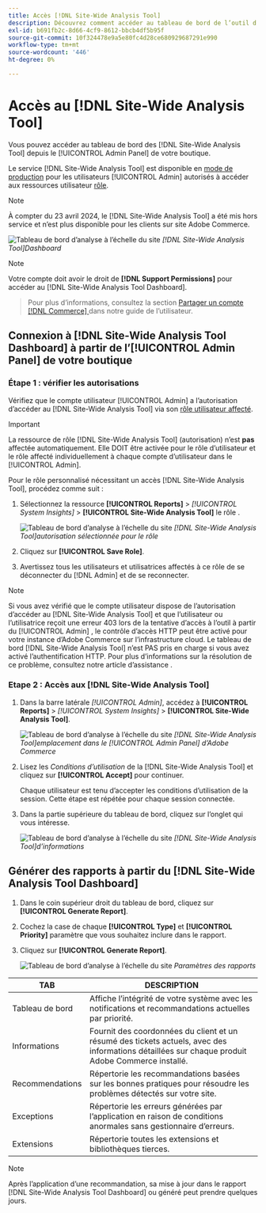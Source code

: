 ```yaml
---
title: Accès [!DNL Site-Wide Analysis Tool]
description: Découvrez comment accéder au tableau de bord de l’outil d’analyse à l’échelle du site à partir du panneau d’administration Adobe Commerce. Découvrez les autorisations utilisateur et les exigences des rôles.
exl-id: b691fb2c-8d66-4cf9-8612-bbcb4df5b95f
source-git-commit: 10f324478e9a5e80fc4d28ce680929687291e990
workflow-type: tm+mt
source-wordcount: '446'
ht-degree: 0%

---
```


# Accès au [!DNL Site-Wide Analysis Tool]

Vous pouvez accéder au tableau de bord des [!DNL Site-Wide Analysis Tool] depuis le [!UICONTROL Admin Panel] de votre boutique.

Le service [!DNL Site-Wide Analysis Tool] est disponible en [mode de production](https://experienceleague.adobe.com/en/docs/commerce-admin/systems/tools/developer-tools#operation-modes) pour les utilisateurs [!UICONTROL Admin] autorisés à accéder aux ressources utilisateur [rôle](https://experienceleague.adobe.com/en/docs/commerce-admin/systems/user-accounts/permissions-user-roles).

>[!NOTE]
>
>À compter du 23 avril 2024, le [!DNL Site-Wide Analysis Tool] a été mis hors service et n’est plus disponible pour les clients sur site Adobe Commerce.


![Tableau de bord d’analyse à l’échelle du site](../../assets/tools/site-wide-analysis-tool-dashboard.png)
*[!DNL Site-Wide Analysis Tool]Dashboard*

>[!NOTE]
>
>Votre compte doit avoir le droit de **[!DNL Support Permissions]** pour accéder au [!DNL Site-Wide Analysis Tool Dashboard].
>>Pour plus d’informations, consultez la section [Partager un compte [!DNL Commerce] ](https://experienceleague.adobe.com/docs/commerce-admin/start/commerce-account/commerce-account-share.html) dans notre guide de l’utilisateur.

## Connexion à [!DNL Site-Wide Analysis Tool Dashboard] à partir de l’[!UICONTROL Admin Panel] de votre boutique

### Étape 1 : vérifier les autorisations

Vérifiez que le compte utilisateur [!UICONTROL Admin] a l’autorisation d’accéder au [!DNL Site-Wide Analysis Tool] via son [rôle utilisateur affecté](https://experienceleague.adobe.com/en/docs/commerce-admin/systems/user-accounts/permissions-user-roles).

>[!IMPORTANT]
>
>La ressource de rôle [!DNL Site-Wide Analysis Tool] (autorisation) n’est **pas** affectée automatiquement. Elle DOIT être activée pour le rôle d’utilisateur et le rôle affecté individuellement à chaque compte d’utilisateur dans le [!UICONTROL Admin].

Pour le rôle personnalisé nécessitant un accès [!DNL Site-Wide Analysis Tool], procédez comme suit :

1. Sélectionnez la ressource **[!UICONTROL Reports]** > *[!UICONTROL System Insights]* > **[!UICONTROL Site-Wide Analysis Tool]** le rôle .

   ![Tableau de bord d’analyse à l’échelle du site](../../assets/tools/swat-role-access.png)
   *[!DNL Site-Wide Analysis Tool]autorisation sélectionnée pour le rôle*

1. Cliquez sur **[!UICONTROL Save Role]**.

1. Avertissez tous les utilisateurs et utilisatrices affectés à ce rôle de se déconnecter du [!DNL Admin] et de se reconnecter.

>[!NOTE]
>
>Si vous avez vérifié que le compte utilisateur dispose de l’autorisation d’accéder au [!DNL Site-Wide Analysis Tool] et que l’utilisateur ou l’utilisatrice reçoit une erreur 403 lors de la tentative d’accès à l’outil à partir du [!UICONTROL Admin] , le contrôle d’accès HTTP peut être activé pour votre instance d’Adobe Commerce sur l’infrastructure cloud. Le tableau de bord [!DNL Site-Wide Analysis Tool] n’est PAS pris en charge si vous avez activé l’authentification HTTP. Pour plus d’informations sur la résolution de ce problème, consultez notre article d’assistance [](https://experienceleague.adobe.com/en/docs/commerce-knowledge-base/kb/troubleshooting/miscellaneous/403-errors-when-accessing-site-wide-analysis-tool-on-magento).

### Etape 2 : Accès aux [!DNL Site-Wide Analysis Tool]

1. Dans la barre latérale *[!UICONTROL Admin]*, accédez à **[!UICONTROL Reports]** > *[!UICONTROL System Insights]* > **[!UICONTROL Site-Wide Analysis Tool]**.

   ![Tableau de bord d’analyse à l’échelle du site](../../assets/tools/ac-admin-panel-marked.jpg)
   *[!DNL Site-Wide Analysis Tool]emplacement dans le [!UICONTROL Admin Panel] d’Adobe Commerce*

1. Lisez les *Conditions d’utilisation* de la [!DNL Site-Wide Analysis Tool] et cliquez sur **[!UICONTROL Accept]** pour continuer.

   Chaque utilisateur est tenu d’accepter les conditions d’utilisation de la session. Cette étape est répétée pour chaque session connectée.


1. Dans la partie supérieure du tableau de bord, cliquez sur l’onglet qui vous intéresse.

   ![Tableau de bord d’analyse à l’échelle du site](../../assets/tools/swat-information-tab.png)
   *[!DNL Site-Wide Analysis Tool]d’informations*

## Générer des rapports à partir du [!DNL Site-Wide Analysis Tool Dashboard]

1. Dans le coin supérieur droit du tableau de bord, cliquez sur **[!UICONTROL Generate Report]**.

1. Cochez la case de chaque **[!UICONTROL Type]** et **[!UICONTROL Priority]** paramètre que vous souhaitez inclure dans le rapport.

1. Cliquez sur **[!UICONTROL Generate Report]**.

   ![Tableau de bord d’analyse à l’échelle du site](../../assets/tools/swat-report-settings.png)
   *Paramètres des rapports*

| TAB | DESCRIPTION |
| --- | --- |
| Tableau de bord | Affiche l’intégrité de votre système avec les notifications et recommandations actuelles par priorité. |
| Informations | Fournit des coordonnées du client et un résumé des tickets actuels, avec des informations détaillées sur chaque produit Adobe Commerce installé. |
| Recommendations | Répertorie les recommandations basées sur les bonnes pratiques pour résoudre les problèmes détectés sur votre site. |
| Exceptions | Répertorie les erreurs générées par l’application en raison de conditions anormales sans gestionnaire d’erreurs. |
| Extensions | Répertorie toutes les extensions et bibliothèques tierces. |

>[!NOTE]
>
>Après l’application d’une recommandation, sa mise à jour dans le rapport [!DNL Site-Wide Analysis Tool Dashboard] ou généré peut prendre quelques jours.
